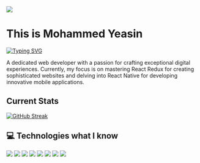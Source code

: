 <img src="https://i.ibb.co/dDss9kQ/banner-developer.jpg" />
<h1>This is Mohammed Yeasin</h1>
<a href="https://git.io/typing-svg"><img src="https://readme-typing-svg.demolab.com?font=arial&pause=1000&color=000000&random=false&width=435&lines=MIS+Student;Web+Developer;Coder;Tech+Savvy" alt="Typing SVG" /></a>
<p>A dedicated web developer with a passion for crafting exceptional digital experiences. Currently, my focus is on mastering React Redux for creating sophisticated websites and delving into React Native for developing innovative mobile applications.</p>
<h2>Current Stats</h2>
<a href="https://git.io/streak-stats"><img src="https://streak-stats.demolab.com?user=yeasinbinali" alt="GitHub Streak" /></a>
<h2>💻 Technologies what I know</h2>
<div align="left">
  <img src="https://i.ibb.co/dfFPLXh/javascript.png" />
  <img src="https://i.ibb.co/VSNwBNx/reactjs.png" />
  <img src="https://i.ibb.co/JRMpCrK/bootstrap.png" />
  <img src="https://i.ibb.co/dKvM8vL/tailwind.png">
  <img src="https://i.ibb.co/ctdFS2B/nodejs.png" />
  <img src="https://i.ibb.co/t3BzG1w/mongodb.png" />
  <img src="https://i.ibb.co/M7mWBZ4/firebase.png" />
  <img src="https://i.ibb.co/7yTwcbN/stripe.png" />
</div>

